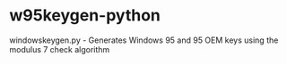 # w95keygen-python

windowskeygen.py - Generates Windows 95 and 95 OEM keys using the modulus 7 check algorithm
